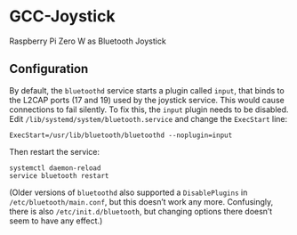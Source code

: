 # GCC-Joystick
Raspberry Pi Zero W as Bluetooth Joystick

## Configuration

By default, the `bluetoothd` service starts a plugin called `input`, that binds to the L2CAP ports (17 and 19) used by the joystick service. This would cause connections to fail silently. To fix this, the `input` plugin needs to be disabled. Edit `/lib/systemd/system/bluetooth.service` and change the `ExecStart` line:

    ExecStart=/usr/lib/bluetooth/bluetoothd --noplugin=input

Then restart the service:

    systemctl daemon-reload
    service bluetooth restart

(Older versions of `bluetoothd` also supported a `DisablePlugins` in `/etc/bluetooth/main.conf`, but this doesn’t work any more. Confusingly, there is also `/etc/init.d/bluetooth`, but changing options there doesn’t seem to have any effect.)
